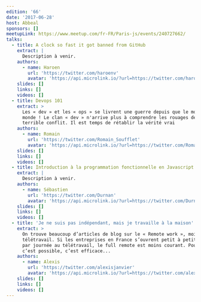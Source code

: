 ```yaml
---
edition: '66'
date: '2017-06-28'
host: Abbeal
sponsors: []
meetupLink: https://www.meetup.com/fr-FR/Paris-js/events/240727662/
talks:
  - title: A clock so fast it got banned from GitHub
    extract: |
      Description à venir.
    authors:
      - name: Haroen
        url: 'https://twitter.com/haroenv'
        avatar: 'https://api.microlink.io/?url=https://twitter.com/haroenv&amps;embed=image.url'
    slides: []
    links: []
    videos: []
  - title: Devops 101
    extract: >
      Les « dev » et les « ops » se livrent une guerre depuis que le monde est
      monde ! Le clan « dev » n'arrive plus à comprendre les rouages de ce
      terrible conflit. Il est temps de rétablir la vérité vrai
    authors:
      - name: Romain
        url: 'https://twitter.com/Romain_Soufflet'
        avatar: 'https://api.microlink.io/?url=https://twitter.com/Romain_Soufflet&amps;embed=image.url'
    slides: []
    links: []
    videos: []
  - title: Introduction à la programmation fonctionnelle en Javascript
    extract: |
      Description à venir.
    authors:
      - name: Sébastien
        url: 'https://twitter.com/Durnan'
        avatar: 'https://api.microlink.io/?url=https://twitter.com/Durnan&amps;embed=image.url'
    slides: []
    links: []
    videos: []
  - title: 'Je ne suis pas indépendant, mais je travaille à la maison'
    extract: >
      On trouve beaucoup d’articles de blog sur le « Remote work », moins sur le
      télétravail. Si les entreprises en France s’ouvrent petit à petit, journée
      par journée au télétravail, le full remote est moins courant. Pourtant,
      c’est possible, c’est efficace...
    authors:
      - name: Alexis
        url: 'https://twitter.com/alexisjanvier'
        avatar: 'https://api.microlink.io/?url=https://twitter.com/alexisjanvier&amps;embed=image.url'
    slides: []
    links: []
    videos: []
---
```

